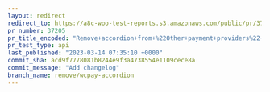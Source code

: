 ```yaml
---
layout: redirect
redirect_to: https://a8c-woo-test-reports.s3.amazonaws.com/public/pr/37205/api/index.html
pr_number: 37205
pr_title_encoded: "Remove+accordion+from+%22Other+payment+providers%22+in+WC+Pay+Task"
pr_test_type: api
last_published: "2023-03-14 07:35:10 +0000"
commit_sha: acd9f7778081b8244e9f3a4738554e1109cece8a
commit_message: "Add changelog"
branch_name: remove/wcpay-accordion
---
```

